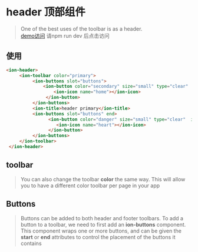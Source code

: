 # header 顶部组件
> One of the best uses of the toolbar is as a header.     
> [demo访问](http://localhost:8080/header) 请npm run dev 后点击访问

## 使用
```html
<ion-header>
     <ion-toolbar color="primary">
          <ion-buttons slot="buttons">
              <ion-button color="secondary" size="small" type="clear"  icon-only>
                  <ion-icon name="home"></ion-icon>
               </ion-button>
          </ion-buttons>
          <ion-title>header primary</ion-title>
          <ion-buttons slot="buttons" end>
                <ion-button color="danger" size="small" type="clear"  icon-only>
                   <ion-icon name="heart"></ion-icon>
                </ion-button>
          </ion-buttons>
     </ion-toolbar>
 </ion-header>
```
## toolbar
>You can also change the toolbar __color__ the same way. This will allow you to have a different color toolbar per page in your app

## Buttons
>Buttons can be added to both header and footer toolbars. To add a button to a toolbar, we need to first add an __ion-buttons__ component. This component wraps one or more buttons, and can be given the __start__ or __end__ attributes to control the placement of the buttons it contains

